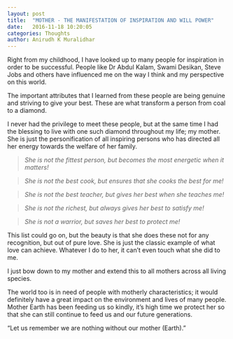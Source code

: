 ```yaml
---
layout: post
title:  "MOTHER - THE MANIFESTATION OF INSPIRATION AND WILL POWER"
date:   2016-11-18 10:20:05
categories: Thoughts
author: Anirudh K Muralidhar
---
```


Right from my childhood, I have looked up to many people for inspiration in order to be successful. People like Dr Abdul Kalam, Swami Desikan, Steve Jobs and others have influenced me on the way I think and my perspective on this world.

The important attributes that I learned from these people are being genuine and striving to give your best. These are what transform a person from coal to a diamond.

I never had the privilege to meet these people, but at the same time I had the blessing to live with one such diamond throughout my life; my mother. She is just the personification of all inspiring persons who has directed all her energy towards the welfare of her family.

>*She is not the fittest person, but becomes the most energetic when it matters!*

>*She is not the best cook, but ensures that she cooks the best for me!*

>*She is not the best teacher, but gives her best when she teaches me!*

>*She is not the richest, but always gives her best to satisfy me!*

>*She is not a warrior, but saves her best to protect me!*

This list could go on, but the beauty is that she does these not for any recognition, but out of pure love. She is just the classic example of what love can achieve. Whatever I do to her, it can’t even touch what she did to me. 

I just bow down to my mother and extend this to all mothers across all living species. 

The world too is in need of people with motherly characteristics; it would definitely have a great impact on the environment and lives of many people. Mother Earth has been feeding us so kindly, it’s high time we protect her so that she can still continue to feed us and our future generations.

“Let us remember we are nothing without our mother (Earth).”










